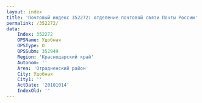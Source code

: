 ```yaml
---
layout: index
title: 'Почтовый индекс 352272: отделение почтовой связи Почты России'
permalink: /352272/
data:
    Index: 352272
    OPSName: Удобная
    OPSType: О
    OPSSubm: 352949
    Region: 'Краснодарский край'
    Autonom: ''
    Area: 'Отрадненский район'
    City: Удобная
    City1: ''
    ActDate: '20101014'
    IndexOld: ''
---
```

